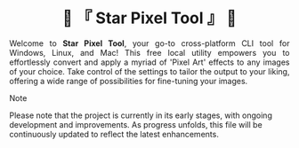 <h1 align="center">🎨 『 Star Pixel Tool 』 🎨</h1>

<p align="justify">Welcome to <b>Star Pixel Tool</b>, your go-to cross-platform CLI tool for Windows, Linux, and Mac! This free local utility empowers you to effortlessly convert and apply a myriad of 'Pixel Art' effects to any images of your choice. Take control of the settings to tailor the output to your liking, offering a wide range of possibilities for fine-tuning your images.</p>

> [!NOTE]  
> Please note that the project is currently in its early stages, with ongoing development and improvements. As progress unfolds, this file will be continuously updated to reflect the latest enhancements.